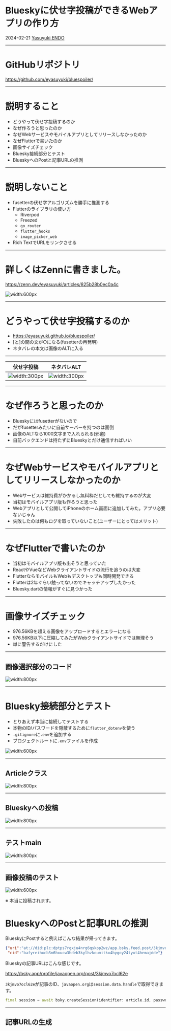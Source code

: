 Blueskyに伏せ字投稿ができるWebアプリの作り方
====
2024-02-21 [Yasuyuki ENDO](https://bsky.app/profile/javaopen.org)

<!-- paginate: true -->

---

# GitHubリポジトリ

https://github.com/eyasuyuki/bluespoiler/

---

# 説明すること

- どうやって伏せ字投稿するのか
- なぜ作ろうと思ったのか
- なぜWebサービスやモバイルアプリとしてリリースしなかったのか
- なぜFlutterで書いたのか
- 画像サイズチェック
- Bluesky接続部分とテスト
- BlueskyへのPostと記事URLの推測

---

# 説明しないこと

- fusetterの伏せ字アルゴリズムを勝手に推測する
- Flutterのライブラリの使い方
  - Riverpod
  - Freezed
  - ```go_router```
  - ```flutter_hooks```
  - ```image_picker_web```
- Rich TextでURLをリンクさせる

---

# 詳しくはZennに書きました。

https://zenn.dev/eyasuyuki/articles/825b28b0ec0a4c

![width:600px](https://github.com/eyasuyuki/blueskystudy3/blob/main/images/zenn.png?raw=true)

---

# どうやって伏せ字投稿するのか

- https://eyasuyuki.github.io/bluespoiler/
- [と]の間の文が○になる(fusetterの再発明)
- ネタバレの本文は画像のALTに入る

---

| 伏せ字投稿                                                                                          | ネタバレALT                                                                                           |
------------------------------------------------------------------------------------------------|---------------------------------------------------------------------------------------------------
| ![width:300px](https://raw.githubusercontent.com/eyasuyuki/blueskystudy3/main/images/post.jpg) | ![width:300px](https://raw.githubusercontent.com/eyasuyuki/blueskystudy3/main/images/spoiler.jpg) |

---

# なぜ作ろうと思ったのか

- Blueskyにはfusetterがないので
- だがfusetterみたいに自前サーバーを持つのは面倒
- 画像のALTなら1000文字まで入れられる(邪道)
- 自前バックエンドは持たずにBlueskyとだけ通信すればいい

---

# なぜWebサービスやモバイルアプリとしてリリースしなかったのか

- Webサービスは維持費がかかるし無料枠だとしても維持するのが大変
- 当初はモバイルアプリ版も作ろうと思った
- Webアプリとして公開してiPhoneのホーム画面に追加してみた。アプリ必要ないじゃん
- 失敗したのは何もログを取っていないこと(ユーザーにとってはメリット)

---

# なぜFlutterで書いたのか

- 当初はモバイルアプリ版も出そうと思っていた
- ReactやVueなどWebクライアントサイドの流行を追うのは大変
- FlutterならモバイルもWebもデスクトップも同時開発できる
- Flutterは2年ぐらい触ってないのでキャッチアップしたかった
- Bluesky.dartの情報がすぐに見つかった

---

# 画像サイズチェック

- 976.56KBを超える画像をアップロードするとエラーになる
- 976.56KB以下に圧縮してみたがWebクライアントサイドでは無理そう
- 単に警告するだけにした

---

## 画像選択部分のコード

![width:800px](https://github.com/eyasuyuki/blueskystudy3/blob/main/images/pickImage.png?raw=true)

---

# Bluesky接続部分とテスト

- とりあえず本当に接続してテストする
- 本物のID/パスワードを隠蔽するために```flutter_dotenv```を使う
- ```.gitignore```に```.env```を追加する
- プロジェクトルートに```.env```ファイルを作成

![width:600px](https://github.com/eyasuyuki/blueskystudy3/blob/main/images/dot_env.png?raw=true)

---

## Articleクラス

![width:800px](https://github.com/eyasuyuki/blueskystudy3/blob/main/images/Article.png?raw=true)

---

## Blueskyへの投稿

![width:800px](https://github.com/eyasuyuki/blueskystudy3/blob/main/images/postArticle.png?raw=true)

---

## テストmain

![width:800px](https://github.com/eyasuyuki/blueskystudy3/blob/main/images/test_main.png?raw=true)

---

## 画像投稿のテスト

![width:600px](https://github.com/eyasuyuki/blueskystudy3/blob/main/images/testPostArticle.png?raw=true)

※ 本当に投稿されます。

# BlueskyへのPostと記事URLの推測

BlueskyにPostすると例えばこんな結果が帰ってきます。

```json
{"uri":"at://did:plc:dptps7rgxju4nrg6qskop2wz/app.bsky.feed.post/3kjmvo7ocl62e",
 "cid":"bafyreihxcb3n6hxucw3hdeb3kylhzkoumitkx4hygoy24tyxt4hemajdde"}
```

Blueskyの記事URLはこんな感じです。

https://bsky.app/profile/javaopen.org/post/3kjmvo7ocl62e

```3kjmvo7ocl62e```が記事のID、```javaopen.org```は```session.data.handle```で取得できます。

```dart
final session = await bsky.createSession(identifier: article.id, password: article.password);
```

---

## 記事URLの生成



